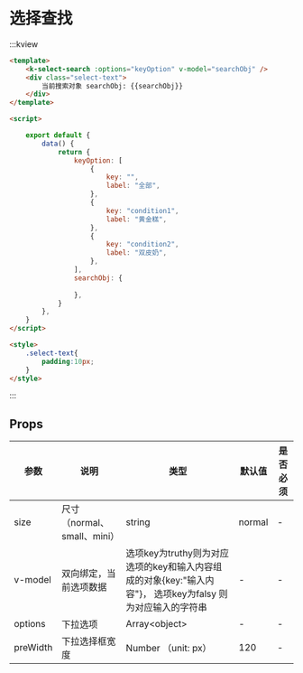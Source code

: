 # 选择查找

:::kview

```html
<template>
    <k-select-search :options="keyOption" v-model="searchObj" />
    <div class="select-text">
        当前搜索对象 searchObj: {{searchObj}}
    </div>
</template>

<script>

    export default {
        data() {
            return {
                keyOption: [
                    {
                        key: "",
                        label: "全部",
                    },
                    {
                        key: "condition1",
                        label: "黄金糕",
                    },
                    {
                        key: "condition2",
                        label: "双皮奶",
                    },
                ],
                searchObj: {
                    
                },
            }
        },
    }
</script>

<style>
    .select-text{
        padding:10px;
    }
</style>
```

:::


##  Props

<div class="markdown-table">

|  参数  |  说明   | 类型  | 默认值|  是否必须|
|-------|---------|------|--------|----------|
|size|尺寸（normal、small、mini）|string|normal|-
|v-model|双向绑定，当前选项数据|选项key为truthy则为对应选项的key和输入内容组成的对象{key:"输入内容"}， 选项key为falsy 则为对应输入的字符串|-|-
|options|下拉选项|Array\<object\>|-|-
|preWidth|下拉选择框宽度 |Number （unit: px）|120|-

</div>
